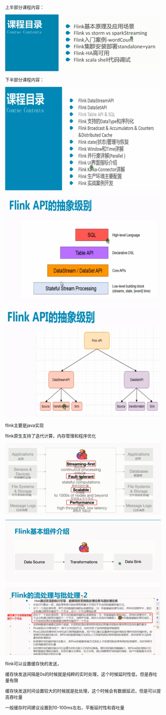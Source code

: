 上半部分课程内容：

![image-20190513195306717](assets/image-20190513195306717.png)



下半部分课程内容：

![image-20190513195343829](assets/image-20190513195343829.png)





![image-20190513195637201](assets/image-20190513195637201.png)

![image-20190513195650108](assets/image-20190513195650108.png)





flink主要是java实现

flink原生支持了迭代计算，内存管理和程序优化

![image-20190512214950112](assets/image-20190512214950112.png)



![image-20190513162436185](assets/image-20190513162436185.png)



![image-20190512215410505](assets/image-20190512215410505.png)



flink可以设置缓存快的发送，

缓存快发送间隔是0s的时候就是纯粹的实时处理，这个时候延时性低，但是吞吐量有限

缓存快发送时间设置较大的时候就是批处理，这个时候会有数据延迟，但是可以提高吞吐量

一般缓存时间建议设置到10-100ms左右，平衡延时性和吞吐量





